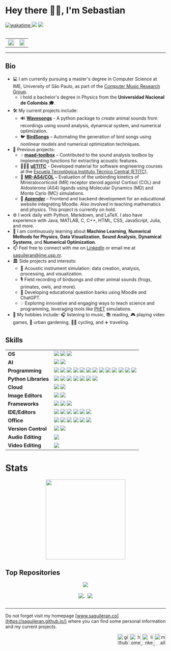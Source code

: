 # Hey there ✌🏽, I'm Sebastian 

<div align="left">
  <a href="https://wakatime.com/badge/user/2c07869e-b97f-4eff-8c9c-8803856150a3/project/4e94692c-f78a-44b7-9ff6-bff55df5b60a">
    <img src="https://wakatime.com/badge/user/2c07869e-b97f-4eff-8c9c-8803856150a3/project/4e94692c-f78a-44b7-9ff6-bff55df5b60a.svg" alt="wakatime">
  </a>
  <img src="https://komarev.com/ghpvc/?username=saguileran">
  <img src="https://img.shields.io/github/followers/saguileran.svg?style=social&label=Follow&maxAge=2592000"/>
</div>
<br>

<div align="center">
<table style>
  <tr>
    <td>
      <img width="100%" src="https://github-readme-stats.vercel.app/api/top-langs/?username=saguileran&layout=compact"/>
    </td>
    <td>
      <!--<img src="https://media.tenor.com/ZrFooc6A9ysAAAAC/goodgoodgeneral-mental-health.gif" height="195">-->
      <img width="90%" src="https://github-readme-stats-sigma-five.vercel.app/api?username=saguileran&show_icons=true&include_all_commits=true&theme=default"/>
    </td>
  </tr>
</table>
</div>

---

## Bio

- 💻 I am currently pursuing a master's degree in Computer Science at IME, University of São Paulo, as part of the [Computer Music Research Group](https://compmus.ime.usp.br/en/).
  - I hold a bachelor's degree in Physics from the **Universidad Nacional de Colombia** 🎓.
- 🛠️ My current projects include:
  - 🔊 [**Wavesongs**](https://wavesongs.github.io/wavesongs/) - A python package to create animal sounds from recordings using sound analysis, dynamical system, and numerical optimization.
  - 🐦 [**BirdSongs**](https://saguileran.github.io/birdsongs/) – Automating the generation of bird songs using nonlinear models and numerical optimization techniques.
- 💼 Previous projects:
  - 🎶 [**maad-toolbox**](https://github.com/scikit-maad/scikit-maad) – Contributed to the sound analysis toolbox by implementing functions for extracting acoustic features.
  - 🧑🏽‍🏫 [**uETITC**](https://github.com/uEtitc) - Developed material for software engineering courses at the [Escuela Tecnológica Instituto Técnico Central (ETITC)](https://www.etitc.edu.co/es/).
  - 🧬 [**MR-AS4/COL**](https://saguileran.github.io/MD-SCPI/) – Evaluation of the unbinding kinetics of Mineralocorticoid (MR) receptor steroid agonist Cortisol (COL) and Aldosterone (AS4) ligands using Molecular Dynamics (MD) and Monte Carlo (MC) simulations.
  - 🏫 [**Aprender**](https://saguileran.github.io/aprender/) – Frontend and backend development for an educational website integrating Moodle. Also involved in teaching mathematics and physics. This project is currently on hold.
- ⚙️ I work daily with Python, Markdown, and LaTeX. I also have experience with Java, MATLAB, C, C++, HTML, CSS, JavaScript, Julia, and more.
- 📗 I am continuously learning about **Machine Learning**, **Numerical Methods for Physics**, **Data Visualization**, **Sound Analysis**, **Dynamical Systems**, and **Numerical Optimization**.
- 📫 Feel free to connect with me on [LinkedIn](https://www.linkedin.com/in/saguileran) or email me at [saguileran@ime.usp.nr](mailto:saguileran@ime.usp.nr).
- 🏛️ Side projects and interests:
  - 🎵 Acoustic instrument simulation: data creation, analysis, processing, and visualization.
  - 🎙️ Field recording of birdsongs and other animal sounds (frogs, primates, owls, and more).
  - 📝 Developing educational question banks using Moodle and ChatGPT.
  - 💡 Exploring innovative and engaging ways to teach science and programming, leveraging tools like [PhET](https://phet.colorado.edu/es/) simulations.
- 🧩 My hobbies include: 🎧 listening to music, 📚 reading, 🎮 playing video games, 🌱 urban gardening, 🚴‍♂️ cycling, and ✈️ traveling.


## Skills

<table align="center" style="margin: 0px auto;">
<tr>
<td><b>OS<b></td>
<td>
  <img src="https://img.shields.io/badge/Windows-0078D6?style=for-the-badge&logo=windows&logoColor=white"> 
  <img src="https://img.shields.io/badge/Ubuntu-E95420?style=for-the-badge&logo=ubuntu&logoColor=white"> 
  <img src="https://img.shields.io/badge/Debian-A81D33?style=for-the-badge&logo=debian&logoColor=white">
</td>
<tr>
<td><b>AI<b></td>
<td>
  <img src="https://img.shields.io/badge/ChatGPT-74aa9c?style=for-the-badge&logo=openai&logoColor=white"> 
  <img src="https://img.shields.io/badge/github%20copilot-000000?style=for-the-badge&logo=githubcopilot&logoColor=white">
</td>
</tr>
<tr>
<tr>
<td><b>Programming<b></td>
<td>
  <img src="https://img.shields.io/badge/Python-14354C?style=for-the-badge&logo=python&logoColor=white"> 
  <img src="https://img.shields.io/badge/Java-ED8B00?style=for-the-badge&logo=openjdk&logoColor=white"> 
  <img src="https://img.shields.io/badge/latex-%23008080.svg?style=for-the-badge&logo=latex&logoColor=white"> 
  <img src="https://img.shields.io/badge/Julia-9558B2?style=for-the-badge&logo=julia&logoColor=white"> 
  <img src="https://img.shields.io/badge/Shell_Script-121011?style=for-the-badge&logo=gnu-bash&logoColor=white"> 
  <img src="https://img.shields.io/badge/c-%2300599C.svg?style=for-the-badge&logo=c%2B%2B&logoColor=white"> 
  <img src="https://img.shields.io/badge/c++-%2300599C.svg?style=for-the-badge&logo=c%2B%2B&logoColor=white"> 
  <img src="https://img.shields.io/badge/Markdown-000000?style=for-the-badge&logo=markdown&logoColor=white">
  <img src="mysql 	https://img.shields.io/badge/MySQL-005C84?style=for-the-badge&logo=mysql&logoColor=white">
  <img src="https://img.shields.io/badge/HTML-ED8B00?style=for-the-badge&logo=html5&logoColor=white">
  <img src="https://img.shields.io/badge/CSS-239120?&style=for-the-badge&logo=css3&logoColor=white">
  <img src="https://img.shields.io/badge/JavaScript-F7DF1E?style=for-the-badge&logo=javascript&logoColor=black">
  <img src="https://img.shields.io/badge/MySQL-005C84?style=for-the-badge&logo=mysql&logoColor=white">
</td>
</tr>
<tr>
<td><b>Python Libraries<b></td>
<td>
  <img src="https://img.shields.io/badge/numpy-%23013243.svg?style=for-the-badge&logo=numpy&logoColor=white"> 
  <img src="https://img.shields.io/badge/pandas-%23150458.svg?style=for-the-badge&logo=pandas&logoColor=white"> 
  <img src="https://img.shields.io/badge/SciPy-%230C55A5.svg?style=for-the-badge&logo=scipy&logoColor=%white"> 
  <img src="https://img.shields.io/badge/Matplotlib-%CCCCCC.svg?style=for-the-badge&logo=Matplotlib&logoColor=black"> 
  <img src="https://img.shields.io/badge/Plotly-%233F4F75.svg?style=for-the-badge&logo=plotly&logoColor=white">
  <img src="https://img.shields.io/badge/librosa-741B47.svg?style=for-the-badge&logo=librosa&logoColor=white">
  <img src="https://img.shields.io/badge/Pytest-0A9EDC.svg?style=for-the-badge&logo=pytest&logoColor=white">
</td>
</tr>
<tr>
<td><b>Cloud<b></td>
<td>
  <img src="https://img.shields.io/badge/Amazon_AWS-232F3E?style=for-the-badge&logo=amazon-aws&logoColor=white">
  <img src="https://img.shields.io/badge/Google_Cloud-4285F4?style=for-the-badge&logo=google-cloud&logoColor=white">
</td>
</tr>
<tr>
<td><b>Image Editors<b></td>
<td>
  <img src="https://img.shields.io/badge/Canva-7952B3?style=for-the-badge&logo=canva&logoColor=white"> 
  <img src="https://img.shields.io/badge/Krita-203759?style=for-the-badge&logo=krita&logoColor=EEF37B">
</td>
</tr>
<tr>
<td><b>Frameworks<b></td>
<td>
  <img src="https://img.shields.io/badge/Anaconda-%2344A833.svg?style=for-the-badge&logo=anaconda&logoColor=white"> 
  <img src="https://img.shields.io/badge/PyTorch-%23013243.svg?style=for-the-badge&logo=PyTorch">
  <img src="https://img.shields.io/badge/TensorFlow-CCCCCC.svg?style=for-the-badge&logo=TensorFlow">
</td>
</tr>
<tr>
<td><b>IDE/Editors<b></td>
<td>
  <img src="https://img.shields.io/badge/Visual_Studio_Code-0078D4?style=for-the-badge&logo=visual%20studio%20code&logoColor=white"> 
  <img src="https://img.shields.io/badge/Jupyter-F37626.svg?&style=for-the-badge&logo=Jupyter&logoColor=white"> 
  <img src="https://img.shields.io/badge/Microsoft_Office-D83B01?style=for-the-badge&logo=microsoft-office&logoColor=white"> 
  <img src="https://img.shields.io/badge/apache%20netbeans-1B6AC6?style=for-the-badge&logo=apache%20netbeans%20IDE&logoColor=white">
  <img src="https://img.shields.io/badge/Colab-F9AB00?style=for-the-badge&logo=googlecolab&color=white">
  <img src="https://img.shields.io/badge/Eclipse-2C2255?style=for-the-badge&logo=eclipse&logoColor=white">
</td>
</tr>
<tr>
<td><b>Office<b></td>
<td>
  <img src="https://img.shields.io/badge/Microsoft_Office-D83B01?style=for-the-badge&logo=microsoft-office&logoColor=white"> 
  <img src="https://img.shields.io/badge/Microsoft_Excel-217346?style=for-the-badge&logo=microsoft-excel&logoColor=white">
  <img src="https://img.shields.io/badge/Microsoft_PowerPoint-B7472A?style=for-the-badge&logo=microsoft-powerpoint&logoColor=white">
  <img src="https://img.shields.io/badge/Microsoft_Word-2B579A?style=for-the-badge&logo=microsoft-word&logoColor=white">
  <img src="https://img.shields.io/badge/Overleaf-47A141?style=for-the-badge&logo=Overleaf&logoColor=white">
  <img src="https://img.shields.io/badge/LibreOffice-18A303?style=for-the-badge&logo=LibreOffice&logoColor=white">
</td>
</tr>
<tr>
<td><b>Version Control<b></td>
<td>
  <img src="https://img.shields.io/badge/GIT-E44C30?style=for-the-badge&logo=git&logoColor=white">
  <img src="https://img.shields.io/badge/github-%23121011.svg?style=for-the-badge&logo=github&logoColor=white">
</td>
</tr>
<tr>
<td><b>Audio Editing<b></td>
<td>
  <img src="https://img.shields.io/badge/Audacity-0000CC?style=for-the-badge&logo=audacity&logoColor=white">
</td>
</tr>
<tr>
<td><b>Video Editing<b></td>
<td>
  <img src="https://img.shields.io/badge/Shotcut-115C77?style=for-the-badge">
</td>
</tr>
</table>

# Stats

<p align="center">
  <img height="250" src="https://github-profile-summary-cards.vercel.app/api/cards/profile-details?username=saguileran&theme=default"/>
</p>

<!--
<p align="center">
  <img height="200" src="https://github-readme-streak-stats.herokuapp.com/?user=saguileran&theme=default&hide_border=true"/>  
</p>

<p align="center">
  <img height="250" src="https://github-readme-stats.vercel.app/api/wakatime?username=saguileran"/>  
</p>
<p align="center">
<a href="https://github.com/saguileran?tab=repositories">
<img height="200" src="https://github-readme-streak-stats.herokuapp.com/?user=saguileran&theme=default&hide_border=true"/>
</p>
-->

## Top Repositories

<div align="center">
<a href="https://github.com/wavesongs/wavesongs">
  <img align="center" src="https://github-readme-stats-sigma-five.vercel.app/api/pin/?username=wavesongs&repo=wavesongs"/>
</a>
</div>
<br>

<div align="center">
<a href="https://github.com/saguileran/birdsongs">
  <img align="center" src="https://github-readme-stats-sigma-five.vercel.app/api/pin/?username=saguileran&repo=birdsongs"/>
</a>  &nbsp;
<a href="https://github.com/saguileran/saguileran.github.io">
  <img align="center" src="https://github-readme-stats-sigma-five.vercel.app/api/pin/?username=saguileran&repo=saguileran.github.io"/>
</a>
</div>

<br>

---

Do not forget visit my homepage [www.saguileran.co](https://saguileran.github.io/) where you can find some personal information and my current projects. 

<div align="right">
  <a href="https://github.com/saguileran"> <img src='https://img.icons8.com/ios_filled/512/github.png' alt='github' height='35' ></a> 
  <a href="https://saguileran.github.io/"><img src='https://images.vexels.com/media/users/3/140527/isolated/preview/449b95d58f554656b159dd3ca21ab123-home-round-icon.png' alt='homepage' height='35'> </a>  
  <a href="https://www.linkedin.com/in/saguileran"><img src='https://upload.wikimedia.org/wikipedia/commons/thumb/f/f8/LinkedIn_icon_circle.svg/1200px-LinkedIn_icon_circle.svg.png' alt='linkedin' height='35'> </a>  
  <a href="mailto:saguileran@ime.usp.br"><img src='https://static.vecteezy.com/system/resources/thumbnails/014/440/980/small_2x/email-message-icon-design-in-blue-circle-png.png' alt='mail' height='35'></a>
</div>


<!--
<a align='center' href="https://wakatime.com/@2502acb2-1684-4597-a422-d30dfa6a2f67"><img src="https://wakatime.com/badge/user/2502acb2-1684-4597-a422-d30dfa6a2f67.svg?style=for-the-badge" alt="Total time coded since Jan 8 2023" /></a>

<a href="https://wakatime.com/badge/github/saguileran/birdsongs"><img src="https://wakatime.com/badge/github/saguileran/birdsongs.svg" alt="wakatime"></a>
-->
